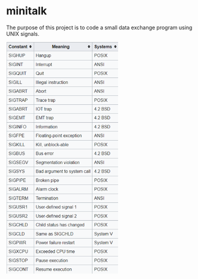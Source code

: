 # minitalk
The purpose of this project is to code a small data exchange program using UNIX signals.

<img
  src="https://github.com/OsemaFadhel/minitalk/blob/main/Signal%20img.png"
  alt="Signal"
  title="Signal"
  style="display: inline; margin: 0 auto; max-width: 300px">
